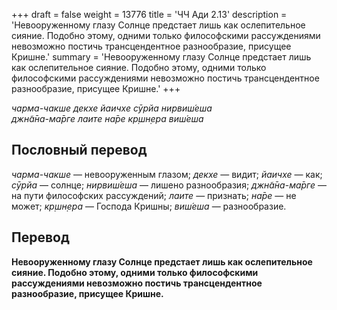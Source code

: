 +++
draft = false
weight = 13776
title = 'ЧЧ Ади 2.13'
description = 'Невооруженному глазу Солнце предстает лишь как ослепительное сияние. Подобно этому, одними только философскими рассуждениями невозможно постичь трансцендентное разнообразие, присущее Кришне.'
summary = 'Невооруженному глазу Солнце предстает лишь как ослепительное сияние. Подобно этому, одними только философскими рассуждениями невозможно постичь трансцендентное разнообразие, присущее Кришне.'
+++

_чарма-чакше декхе йаичхе сӯрйа нирвиш́еша  
джн̃а̄на-ма̄рге лаите на̄ре кр̣шн̣ера виш́еша_

## Пословный перевод

_чарма_\-_чакше_ — невооруженным глазом; _декхе_ — видит; _йаичхе_ — как; _сӯрйа_ — солнце; _нирвиш́еша_ — лишено разнообразия; _джн̃а̄на_\-_ма̄рге_ — на пути философских рассуждений; _лаите_ — признать; _на̄ре_ — не может; _кр̣шн̣ера_ — Господа Кришны; _виш́еша_ — разнообразие.

## Перевод

**Невооруженному глазу Солнце предстает лишь как ослепительное сияние. Подобно этому, одними только философскими рассуждениями невозможно постичь трансцендентное разнообразие, присущее Кришне.**
